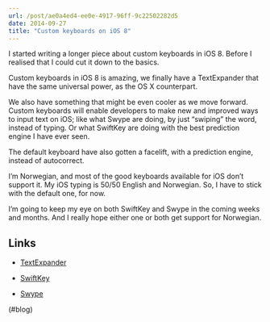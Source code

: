 ```yaml
---
url: /post/ae0a4ed4-ee0e-4917-96ff-9c22502282d5
date: 2014-09-27
title: "Custom keyboards on iOS 8"
---
```


I started writing a longer piece about custom keyboards in iOS 8. Before I realised that I could cut it down to the basics.



Custom keyboards in iOS 8 is amazing, we finally have a TextExpander that have the same universal power, as the OS X counterpart.



We also have something that might be even cooler as we move forward. Custom keyboards will enable developers to make new and improved ways to input text on iOS; like what Swype are doing, by just &#8220;swiping&#8221; the word, instead of typing. Or what SwiftKey are doing with the best prediction engine I have ever seen.



The default keyboard have also gotten a facelift, with a prediction engine, instead of autocorrect.



I&#8217;m Norwegian, and most of the good keyboards available for iOS don&#8217;t support it. My iOS typing is 50/50 English and Norwegian. So, I have to stick with the default one, for now.



I&#8217;m going to keep my eye on both SwiftKey and Swype in the coming weeks and months. And I really hope either one or both get support for Norwegian.



## Links



  * [TextExpander][1]</p> 

  * [SwiftKey][2]



  * [Swype][3]



(#blog)



 [1]: http://smilesoftware.com/TextExpander/index.html

 [2]: http://swiftkey.com/en/

 [3]: http://www.swype.com